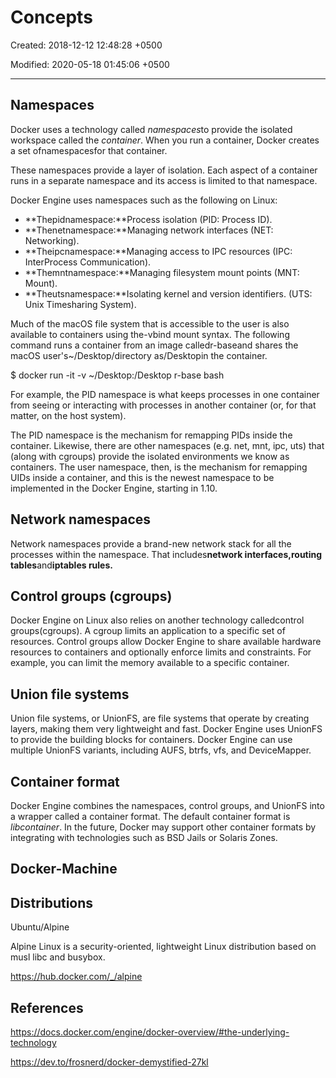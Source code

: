 # Concepts

Created: 2018-12-12 12:48:28 +0500

Modified: 2020-05-18 01:45:06 +0500

---

## Namespaces

Docker uses a technology called *namespaces*to provide the isolated workspace called the *container*. When you run a container, Docker creates a set ofnamespacesfor that container.

These namespaces provide a layer of isolation. Each aspect of a container runs in a separate namespace and its access is limited to that namespace.

Docker Engine uses namespaces such as the following on Linux:

- **Thepidnamespace:**Process isolation (PID: Process ID).
- **Thenetnamespace:**Managing network interfaces (NET: Networking).
- **Theipcnamespace:**Managing access to IPC resources (IPC: InterProcess Communication).
- **Themntnamespace:**Managing filesystem mount points (MNT: Mount).
- **Theutsnamespace:**Isolating kernel and version identifiers. (UTS: Unix Timesharing System).

Much of the macOS file system that is accessible to the user is also available to containers using the-vbind mount syntax. The following command runs a container from an image calledr-baseand shares the macOS user's~/Desktop/directory as/Desktopin the container.

$ docker run -it -v ~/Desktop:/Desktop r-base bash

For example, the PID namespace is what keeps processes in one container from seeing or interacting with processes in another container (or, for that matter, on the host system).

The PID namespace is the mechanism for remapping PIDs inside the container. Likewise, there are other namespaces (e.g. net, mnt, ipc, uts) that (along with cgroups) provide the isolated environments we know as containers. The user namespace, then, is the mechanism for remapping UIDs inside a container, and this is the newest namespace to be implemented in the Docker Engine, starting in 1.10.

## Network namespaces

Network namespaces provide a brand-new network stack for all the processes within the namespace. That includes**network interfaces,routing tables**and**iptables rules.**

## Control groups (cgroups)

Docker Engine on Linux also relies on another technology calledcontrol groups(cgroups). A cgroup limits an application to a specific set of resources. Control groups allow Docker Engine to share available hardware resources to containers and optionally enforce limits and constraints. For example, you can limit the memory available to a specific container.

## Union file systems

Union file systems, or UnionFS, are file systems that operate by creating layers, making them very lightweight and fast. Docker Engine uses UnionFS to provide the building blocks for containers. Docker Engine can use multiple UnionFS variants, including AUFS, btrfs, vfs, and DeviceMapper.

## Container format

Docker Engine combines the namespaces, control groups, and UnionFS into a wrapper called a container format. The default container format is *libcontainer*. In the future, Docker may support other container formats by integrating with technologies such as BSD Jails or Solaris Zones.

## Docker-Machine

## Distributions

Ubuntu/Alpine

Alpine Linux is a security-oriented, lightweight Linux distribution based on musl libc and busybox.

<https://hub.docker.com/_/alpine>

## References

<https://docs.docker.com/engine/docker-overview/#the-underlying-technology>

<https://dev.to/frosnerd/docker-demystified-27kl>
